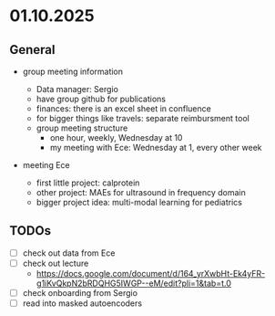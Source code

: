 # 01.10.2025
## General 
- group meeting information
    - Data manager: Sergio
    - have group github for publications
    - finances: there is an excel sheet in confluence 
    - for bigger things like travels: separate reimbursment tool
    - group meeting structure
        - one hour, weekly, Wednesday at 10
        - my meeting with Ece: Wednesday at 1, every other week

- meeting Ece
    - first little project: calprotein
    - other project: MAEs for ultrasound in frequency domain
    - bigger project idea: multi-modal learning for pediatrics

## TODOs 
- [ ] check out data from Ece
- [ ] check out lecture
    - https://docs.google.com/document/d/164_yrXwbHt-Ek4yFR-g1iKvQkpN2bRDQHG5IWGP--eM/edit?pli=1&tab=t.0
- [ ] check onboarding from Sergio
- [ ] read into masked autoencoders 